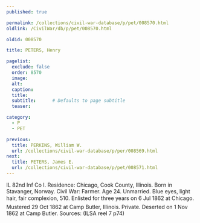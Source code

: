 ```yaml
---
published: true

permalink: /collections/civil-war-database/p/pet/008570.html
oldlink: /CivilWar/db/p/pet/008570.html

oldid: 008570

title: PETERS, Henry

pagelist:
  exclude: false
  order: 8570
  image: 
  alt:
  caption:
  title:
  subtitle:      # Defaults to page subtitle
  teaser:

category: 
  - P 
  - PET

previous:
  title: PERKINS, William W.
  url: /collections/civil-war-database/p/per/008569.html  
next:
  title: PETERS, James E.
  url: /collections/civil-war-database/p/pet/008571.html   
---
```

IL 82nd Inf Co I. Residence: Chicago, Cook County, Illinois. Born in Stavanger, Norway. Civil War: Farmer. Age 24. Unmarried. Blue eyes, light hair, fair complexion, 5&#146;10&#148;. Enlisted for three years on 6 Jul 1862 at Chicago. Mustered 29 Oct 1862 at Camp Butler, Illinois. Private. Deserted on 1 Nov 1862 at Camp Butler. Sources: (ILSA reel 7 p74)
